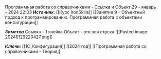 
Программная работа со справочниками - Ссылка и Объект
 29 - январь - 2024  22:03 
***Источник:***  [[Курс IronSkills]] [[Занятие 9 - Объектный подход к программированию. Программная работа с объектами конфигурации]]

***Заметка*** 
Ссылка - 1 ячейка
Объект - это вся строка 
![[Pasted image 20240129220427.png]]


***Ключи:*** [[1С_Конфигурация]] [[2024 год]] [[Программная работа со справочниками - Теория]]